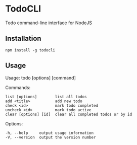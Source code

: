 # TodoCLI

Todo command-line interface for NodeJS

## Installation

    npm install -g todocli

## Usage

Usage: todo [options] [command]


  Commands:

    list [options]        list all todos
    add <title>           add new todo
    check <id>            mark todo completed
    uncheck <id>          mark todo active
    clear [options] [id]  clear all completed todos or by id

  Options:

    -h, --help     output usage information
    -V, --version  output the version number